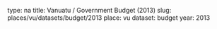 type: na
title: Vanuatu / Government Budget (2013)
slug: places/vu/datasets/budget/2013
place: vu
dataset: budget
year: 2013
